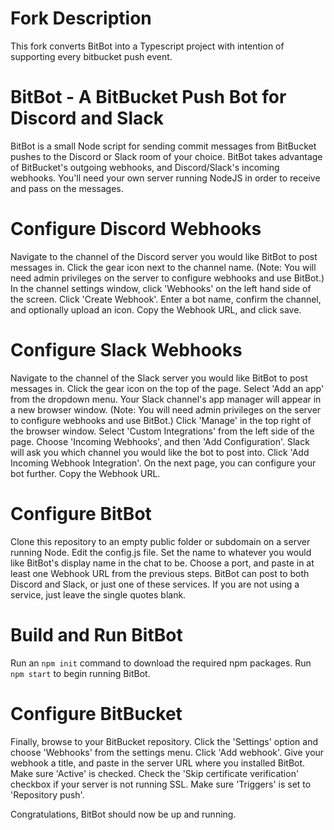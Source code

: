 # Fork Description

This fork converts BitBot into a Typescript project with intention of supporting every bitbucket push event.

# BitBot - A BitBucket Push Bot for Discord and Slack

BitBot is a small Node script for sending commit messages from BitBucket pushes to the Discord or Slack room of your choice. BitBot takes advantage of BitBucket's outgoing webhooks, and Discord/Slack's incoming webhooks. You'll need your own server running NodeJS in order to receive and pass on the messages.

# Configure Discord Webhooks

Navigate to the channel of the Discord server you would like BitBot to post messages in. Click the gear icon next to the channel name. (Note: You will need admin privileges on the server to configure webhooks and use BitBot.) In the channel settings window, click 'Webhooks' on the left hand side of the screen. Click 'Create Webhook'. Enter a bot name, confirm the channel, and optionally upload an icon. Copy the Webhook URL, and click save.

# Configure Slack Webhooks

Navigate to the channel of the Slack server you would like BitBot to post messages in. Click the gear icon on the top of the page. Select 'Add an app' from the dropdown menu. Your Slack channel's app manager will appear in a new browser window. (Note: You will need admin privileges on the server to configure webhooks and use BitBot.) Click 'Manage' in the top right of the browser window. Select 'Custom Integrations' from the left side of the page. Choose 'Incoming Webhooks', and then 'Add Configuration'. Slack will ask you which channel you would like the bot to post into. Click 'Add Incoming Webhook Integration'. On the next page, you can configure your bot further. Copy the Webhook URL.

# Configure BitBot

Clone this repository to an empty public folder or subdomain on a server running Node. Edit the config.js file. Set the name to whatever you would like BitBot's display name in the chat to be. Choose a port, and paste in at least one Webhook URL from the previous steps. BitBot can post to both Discord and Slack, or just one of these services. If you are not using a service, just leave the single quotes blank.

# Build and Run BitBot

Run an `npm init` command to download the required npm packages. Run `npm start` to begin running BitBot.

# Configure BitBucket

Finally, browse to your BitBucket repository. Click the 'Settings' option and choose 'Webhooks' from the settings menu. Click 'Add webhook'. Give your webhook a title, and paste in the server URL where you installed BitBot. Make sure 'Active' is checked. Check the 'Skip certificate verification' checkbox if your server is not running SSL. Make sure 'Triggers' is set to 'Repository push'.

Congratulations, BitBot should now be up and running.
